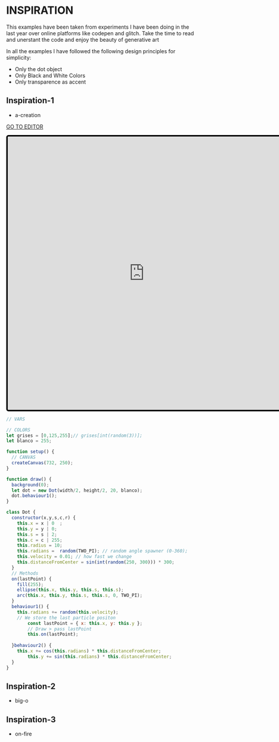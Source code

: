 # INSPIRATION

This examples have been taken from experiments I have been doing in the last year over online platforms like codepen and glitch. Take the time to read and unerstant the code and enjoy the beauty of generative art

In all the examples I have followed the following design principles for simplicity:
* Only the dot object
* Only Black and White Colors
* Only transparence as accent

## Inspiration-1
* a-creation

[GO TO EDITOR](https://editor.p5js.org/bernatferragut/sketches/ByeBwqW5Q)

<iframe
frameborder="0"
border="0" 
cellspacing="0"
style="
width: 732px; 
height: 732px; 
border: 4px solid #000000;
border-radius: 6px;
overflow: hidden;
position: relative;"
src="https://editor.p5js.org/embed/ByeBwqW5Q"></iframe>

```javascript
// VARS

// COLORS
let grises = [0,125,255];// grises[int(random(3))];
let blanco = 255;

function setup() {
  // CANVAS
  createCanvas(732, 250);
}

function draw() {
  background(0);
  let dot = new Dot(width/2, height/2, 20, blanco);
  dot.behaviour1();
}

class Dot {
  constructor(x,y,s,c,r) {
    this.x = x | 0  ;
    this.y = y | 0;
    this.s = s | 2;
    this.c = c | 255;
    this.radius = 10;
    this.radians =  random(TWO_PI); // random angle spawner (0-360);
    this.velocity = 0.01; // how fast we change
    this.distanceFromCenter = sin(int(random(250, 300))) * 300;
  }
  // Methods
  on(lastPoint) {
    fill(255);
    ellipse(this.x, this.y, this.s, this.s);
    arc(this.x, this.y, this.s, this.s, 0, TWO_PI);
  }
  behaviour1() {
    this.radians += random(this.velocity);
    // We store the last particle positon
		const lastPoint = { x: this.x, y: this.y };
		// Draw > pass lastPoint
		this.on(lastPoint);
    
  }behaviour2() {
    this.x += cos(this.radians) * this.distanceFromCenter;
		this.y += sin(this.radians) * this.distanceFromCenter;
  }
}
```


## Inspiration-2
* big-o

## Inspiration-3
* on-fire